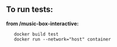 ## To run tests:

**from /music-box-interactive:**

       docker build test
       docker run --network="host" container
